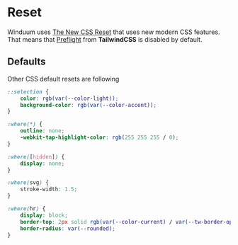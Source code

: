 # Reset

Winduum uses [The New CSS Reset](https://github.com/elad2412/the-new-css-reset) that uses new modern CSS features.
That means that [Preflight](https://tailwindcss.com/docs/preflight#border-styles-are-reset-globally) from **TailwindCSS** is disabled by default.

## Defaults

Other CSS default resets are following

```css
::selection {
    color: rgb(var(--color-light));
    background-color: rgb(var(--color-accent));
}

:where(*) {
    outline: none;
    -webkit-tap-highlight-color: rgb(255 255 255 / 0);
}

:where([hidden]) {
    display: none;
}

:where(svg) {
    stroke-width: 1.5;
}

:where(hr) {
    display: block;
    border-top: 2px solid rgb(var(--color-current) / var(--tw-border-opacity, 1));
    border-radius: var(--rounded);
}
```
